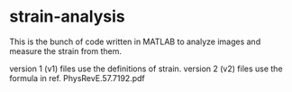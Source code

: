 # strain-analysis

This is the bunch of code written in MATLAB to analyze images and measure the strain from them. 

version 1 (v1) files use the definitions of strain.
version 2 (v2) files use the formula in ref. PhysRevE.57.7192.pdf
